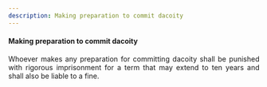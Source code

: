 ```yaml
---
description: Making preparation to commit dacoity
---
```


#### Making preparation to commit dacoity
<div style="text-align: justify">

Whoever makes any preparation for committing dacoity shall be punished with rigorous imprisonment for a term that may extend to ten years and shall also be liable to a fine.

</div>

